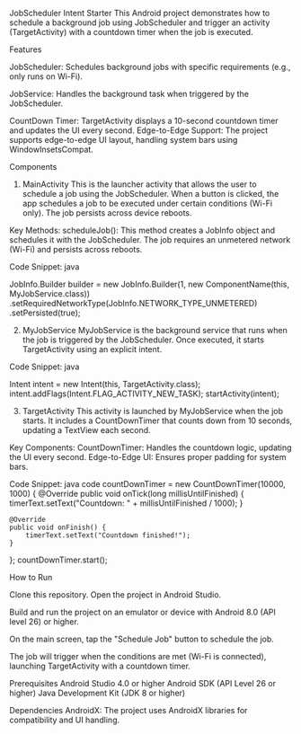 JobScheduler Intent Starter
This Android project demonstrates how to schedule a background job using JobScheduler and trigger an activity (TargetActivity) with a 
countdown timer when the job is executed.

Features

JobScheduler: Schedules background jobs with specific requirements (e.g., only runs on Wi-Fi).

JobService: Handles the background task when triggered by the JobScheduler.

CountDown Timer: TargetActivity displays a 10-second countdown timer and updates the UI every second.
Edge-to-Edge Support: The project supports edge-to-edge UI layout, handling system bars using WindowInsetsCompat.

Components
1. MainActivity
This is the launcher activity that allows the user to schedule a job using the JobScheduler. When a button is clicked, the app
schedules a job to be executed under certain conditions (Wi-Fi only). The job persists across device reboots.

Key Methods:
scheduleJob(): This method creates a JobInfo object and schedules it with the JobScheduler. The job requires an unmetered network (Wi-Fi) and persists across reboots.

Code Snippet:
java

JobInfo.Builder builder = new JobInfo.Builder(1, new ComponentName(this, MyJobService.class))
    .setRequiredNetworkType(JobInfo.NETWORK_TYPE_UNMETERED)
    .setPersisted(true);

2. MyJobService
MyJobService is the background service that runs when the job is triggered by the JobScheduler. Once executed, it starts TargetActivity using an explicit intent.

Code Snippet:
java

Intent intent = new Intent(this, TargetActivity.class);
intent.addFlags(Intent.FLAG_ACTIVITY_NEW_TASK);
startActivity(intent);

3. TargetActivity
This activity is launched by MyJobService when the job starts. It includes a CountDownTimer that counts down from 10 seconds, updating a TextView each second.

Key Components:
CountDownTimer: Handles the countdown logic, updating the UI every second.
Edge-to-Edge UI: Ensures proper padding for system bars.

Code Snippet:
java code
countDownTimer = new CountDownTimer(10000, 1000) {
    @Override
    public void onTick(long millisUntilFinished) {
        timerText.setText("Countdown: " + millisUntilFinished / 1000);
    }

    @Override
    public void onFinish() {
        timerText.setText("Countdown finished!");
    }
};
countDownTimer.start();

How to Run

Clone this repository.
Open the project in Android Studio.

Build and run the project on an emulator or device with Android 8.0 (API level 26) or higher.

On the main screen, tap the "Schedule Job" button to schedule the job.

The job will trigger when the conditions are met (Wi-Fi is connected), launching TargetActivity with a countdown timer.

Prerequisites
Android Studio 4.0 or higher
Android SDK (API Level 26 or higher)
Java Development Kit (JDK 8 or higher)

Dependencies
AndroidX: The project uses AndroidX libraries for compatibility and UI handling.

